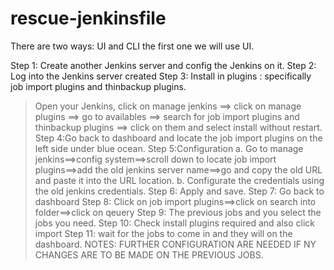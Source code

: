 # rescue-jenkinsfile
There are two ways: UI and CLI
the first one we will use UI.

Step 1: Create another Jenkins server and config the Jenkins on it.
Step 2: Log into the Jenkins server created
Step 3: Install in plugins : specifically job import plugins and thinbackup plugins. 
> Open your Jenkins, click on manage jenkins ==> click on manage plugins ==> go to availables ==> search for job import plugins and thinbackup plugins ==> click on them and select install without restart.
Step 4:Go back to dashboard and locate the job import plugins on the left side under blue ocean.
Step 5:Configuration
a. Go to manage jenkins==>config system==>scroll down to locate job import plugins==>add the old jenkins server name==>go and copy the old URL and paste it into the URL location.
b. Configurate the credentials using the old jenkins credentials.
Step 6: Apply and save.
Step 7: Go back to dashboard
Step 8: Click on job import plugins==>click on search into folder==>click on qeuery
Step 9: The previous jobs and you select the jobs you need.
Step 10: Check install plugins required and also click import
Step 11: wait for the jobs to come in and they will on the dashboard.
NOTES: FURTHER CONFIGURATION ARE NEEDED IF NY CHANGES ARE TO BE MADE ON THE PREVIOUS JOBS.

